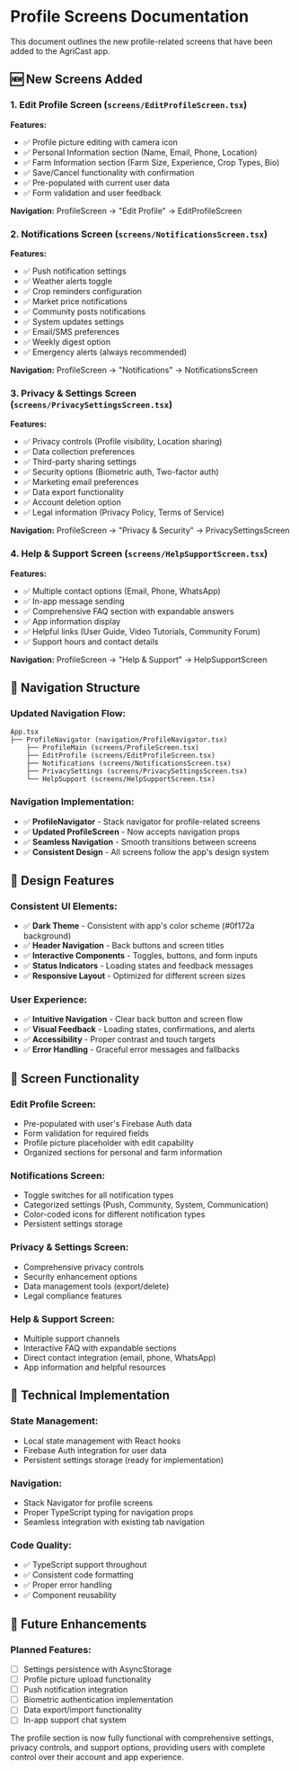 # Profile Screens Documentation

This document outlines the new profile-related screens that have been added to the AgriCast app.

## 🆕 New Screens Added

### 1. **Edit Profile Screen** (`screens/EditProfileScreen.tsx`)
**Features:**
- ✅ Profile picture editing with camera icon
- ✅ Personal Information section (Name, Email, Phone, Location)
- ✅ Farm Information section (Farm Size, Experience, Crop Types, Bio)
- ✅ Save/Cancel functionality with confirmation
- ✅ Pre-populated with current user data
- ✅ Form validation and user feedback

**Navigation:** ProfileScreen → "Edit Profile" → EditProfileScreen

### 2. **Notifications Screen** (`screens/NotificationsScreen.tsx`)
**Features:**
- ✅ Push notification settings
- ✅ Weather alerts toggle
- ✅ Crop reminders configuration
- ✅ Market price notifications
- ✅ Community posts notifications
- ✅ System updates settings
- ✅ Email/SMS preferences
- ✅ Weekly digest option
- ✅ Emergency alerts (always recommended)

**Navigation:** ProfileScreen → "Notifications" → NotificationsScreen

### 3. **Privacy & Settings Screen** (`screens/PrivacySettingsScreen.tsx`)
**Features:**
- ✅ Privacy controls (Profile visibility, Location sharing)
- ✅ Data collection preferences
- ✅ Third-party sharing settings
- ✅ Security options (Biometric auth, Two-factor auth)
- ✅ Marketing email preferences
- ✅ Data export functionality
- ✅ Account deletion option
- ✅ Legal information (Privacy Policy, Terms of Service)

**Navigation:** ProfileScreen → "Privacy & Security" → PrivacySettingsScreen

### 4. **Help & Support Screen** (`screens/HelpSupportScreen.tsx`)
**Features:**
- ✅ Multiple contact options (Email, Phone, WhatsApp)
- ✅ In-app message sending
- ✅ Comprehensive FAQ section with expandable answers
- ✅ App information display
- ✅ Helpful links (User Guide, Video Tutorials, Community Forum)
- ✅ Support hours and contact details

**Navigation:** ProfileScreen → "Help & Support" → HelpSupportScreen

## 🔧 Navigation Structure

### Updated Navigation Flow:
```
App.tsx
├── ProfileNavigator (navigation/ProfileNavigator.tsx)
    ├── ProfileMain (screens/ProfileScreen.tsx)
    ├── EditProfile (screens/EditProfileScreen.tsx)
    ├── Notifications (screens/NotificationsScreen.tsx)
    ├── PrivacySettings (screens/PrivacySettingsScreen.tsx)
    └── HelpSupport (screens/HelpSupportScreen.tsx)
```

### Navigation Implementation:
- ✅ **ProfileNavigator** - Stack navigator for profile-related screens
- ✅ **Updated ProfileScreen** - Now accepts navigation props
- ✅ **Seamless Navigation** - Smooth transitions between screens
- ✅ **Consistent Design** - All screens follow the app's design system

## 🎨 Design Features

### Consistent UI Elements:
- ✅ **Dark Theme** - Consistent with app's color scheme (#0f172a background)
- ✅ **Header Navigation** - Back buttons and screen titles
- ✅ **Interactive Components** - Toggles, buttons, and form inputs
- ✅ **Status Indicators** - Loading states and feedback messages
- ✅ **Responsive Layout** - Optimized for different screen sizes

### User Experience:
- ✅ **Intuitive Navigation** - Clear back button and screen flow
- ✅ **Visual Feedback** - Loading states, confirmations, and alerts
- ✅ **Accessibility** - Proper contrast and touch targets
- ✅ **Error Handling** - Graceful error messages and fallbacks

## 📱 Screen Functionality

### Edit Profile Screen:
- Pre-populated with user's Firebase Auth data
- Form validation for required fields
- Profile picture placeholder with edit capability
- Organized sections for personal and farm information

### Notifications Screen:
- Toggle switches for all notification types
- Categorized settings (Push, Community, System, Communication)
- Color-coded icons for different notification types
- Persistent settings storage

### Privacy & Settings Screen:
- Comprehensive privacy controls
- Security enhancement options
- Data management tools (export/delete)
- Legal compliance features

### Help & Support Screen:
- Multiple support channels
- Interactive FAQ with expandable sections
- Direct contact integration (email, phone, WhatsApp)
- App information and helpful resources

## 🔧 Technical Implementation

### State Management:
- Local state management with React hooks
- Firebase Auth integration for user data
- Persistent settings storage (ready for implementation)

### Navigation:
- Stack Navigator for profile screens
- Proper TypeScript typing for navigation props
- Seamless integration with existing tab navigation

### Code Quality:
- ✅ TypeScript support throughout
- ✅ Consistent code formatting
- ✅ Proper error handling
- ✅ Component reusability

## 🚀 Future Enhancements

### Planned Features:
- [ ] Settings persistence with AsyncStorage
- [ ] Profile picture upload functionality
- [ ] Push notification integration
- [ ] Biometric authentication implementation
- [ ] Data export/import functionality
- [ ] In-app support chat system

The profile section is now fully functional with comprehensive settings, privacy controls, and support options, providing users with complete control over their account and app experience.